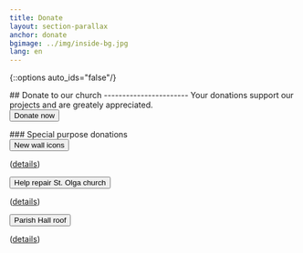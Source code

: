 ```yaml
---
title: Donate
layout: section-parallax
anchor: donate
bgimage: ../img/inside-bg.jpg
lang: en
---
```

{::options auto_ids="false"/}

<div class="section-title center" markdown="1">
## Donate to our church
-----------------------
Your donations support our projects and are greately appreciated.
</div>

<div class="space"></div>
<div class="row">
<div class="col-md-4 col-md-offset-4 text-center">
  <form action="https://www.paypal.com/cgi-bin/webscr" method="post" target="_blank" rel="noopener">
    <input type="hidden" name="cmd" value="_s-xclick">
    <input type="hidden" name="hosted_button_id" value="AHW38JCEJ29NC">
    <input type="hidden" name="amount" value="15.00">
    <button type="submit" class="btn btn-primary">Donate now</button>
  </form>
</div>
</div>
<div class="space"></div>
### Special purpose donations
<div class="row">
<div class="col-md-4 text-center" markdown>
  <div class="space"></div>
  <form action="https://www.paypal.com/cgi-bin/webscr" method="post" target="_blank" rel="noopener">
    <input type="hidden" name="cmd" value="_s-xclick">
    <input type="hidden" name="hosted_button_id" value="T7PE9T2TWTHYQ">
    <input type="hidden" name="amount" value="50.00">
    <button type="submit" class="btn btn-primary">New wall icons</button>
  </form>
  <p>(<a href="donate-icons.pdf">details</a>)</p>
</div>
<div class="col-md-4 text-center">
  <div class="space"></div>
  <form action="https://www.paypal.com/cgi-bin/webscr" method="post" target="_blank" rel="noopener">
    <input type="hidden" name="cmd" value="_s-xclick">
    <input type="hidden" name="hosted_button_id" value="N7PZC3WSWY456">
    <input type="hidden" name="amount" value="50.00">
    <button type="submit" class="btn btn-primary">Help repair St. Olga church</button>
  </form>
  <p>(<a href="donate-olga.pdf">details</a>)</p>
</div>
<div class="col-md-4 text-center">
  <div class="space"></div>
  <form action="https://www.paypal.com/cgi-bin/webscr" method="post" target="_blank" rel="noopener">
    <input type="hidden" name="cmd" value="_s-xclick">
    <input type="hidden" name="hosted_button_id" value="C5ZN58RSN84G2">
    <input type="hidden" name="amount" value="50.00">
    <button type="submit" class="btn btn-primary">Parish Hall roof</button>
  </form>
  <p>(<a href="donate-roof.pdf">details</a>)</p>
</div>
</div>
<div class="space"></div>
